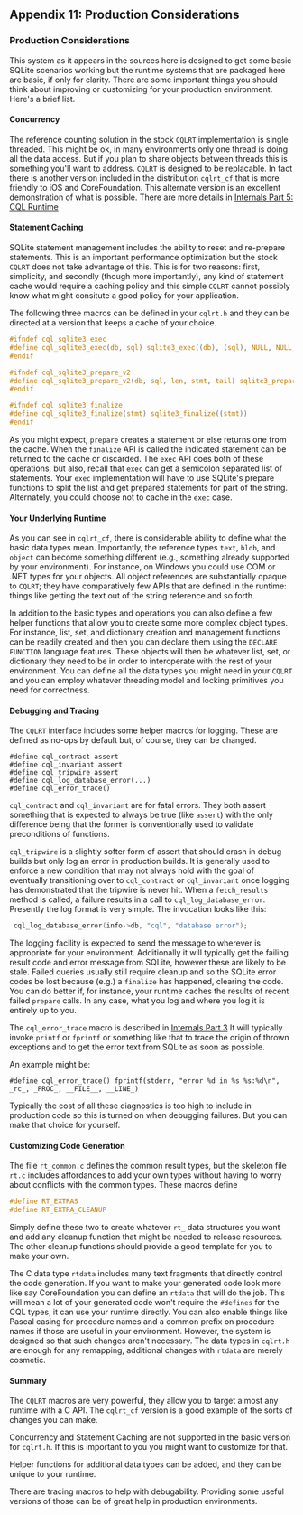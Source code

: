 <!---
-- Copyright (c) Meta Platforms, Inc. and affiliates.
--
-- This source code is licensed under the MIT license found in the
-- LICENSE file in the root directory of this source tree.
-->
## Appendix 11: Production Considerations

### Production Considerations

This system as it appears in the sources here is designed to get some basic SQLite scenarios working but
the runtime systems that are packaged here are basic, if only for clarity.  There are some important
things you should think about improving or customizing for your production environment. Here's a brief list.


#### Concurrency

The reference counting solution in the stock `CQLRT` implementation is single threaded.  This might be ok,
in many environments only one thread is doing all the data access.  But if you plan to share objects
between threads this is something you'll want to address.  `CQLRT` is designed to be replacable.  In fact
there is another version included in the distribution `cqlrt_cf` that is more friendly to iOS and CoreFoundation.
This alternate version is an excellent demonstration of what is possible.  There are more details
in [Internals Part 5: CQL Runtime](developer_guide.html#part-5-cql-runtime)

#### Statement Caching

SQLite statement management includes the ability to reset and re-prepare statements.  This is an
important performance optimization but the stock `CQLRT` does not take advantage of this.  This is
for two reasons:  first, simplicity, and secondly (though more importantly), any kind of statement cache would require
a caching policy and this simple `CQLRT` cannot possibly know what might consitute a good policy
for your application.

The following three macros can be defined in your `cqlrt.h` and they can be directed at a version that
keeps a cache of your choice.

```c
#ifndef cql_sqlite3_exec
#define cql_sqlite3_exec(db, sql) sqlite3_exec((db), (sql), NULL, NULL, NULL)
#endif

#ifndef cql_sqlite3_prepare_v2
#define cql_sqlite3_prepare_v2(db, sql, len, stmt, tail) sqlite3_prepare_v2((db), (sql), (len), (stmt), (tail))
#endif

#ifndef cql_sqlite3_finalize
#define cql_sqlite3_finalize(stmt) sqlite3_finalize((stmt))
#endif
```
As you might expect, `prepare` creates a statement or else returns one from the cache.
When the `finalize` API is called the indicated statement can be returned to the cache or discarded.
The `exec` API does both of these operations, but also, recall that `exec` can get a semicolon
separated list of statements. Your `exec` implementation will have to use SQLite's prepare functions
to split the list and get prepared statements for part of the string.  Alternately, you could choose
not to cache in the `exec` case.

#### Your Underlying Runtime

As you can see in `cqlrt_cf`, there is considerable ability to define what the basic data types mean.  Importantly,
the reference types `text`, `blob`, and `object` can become something different (e.g., something
already supported by your environment).  For instance, on Windows you could use COM or .NET types
for your objects.  All object references are substantially opaque to `CQLRT`; they have comparatively
few APIs that are defined in the runtime:  things like getting the text out of the string reference
and so forth.

In addition to the basic types and operations you can also define a few helper functions that
allow you to create some more complex object types.  For instance, list, set, and dictionary
creation and management functions can be readily created and then you can declare them using
the `DECLARE FUNCTION` language features.  These objects will then be whatever list, set, or
dictionary they need to be in order to interoperate with the rest of your environment.  You can
define all the data types you might need in your `CQLRT` and you can employ whatever
threading model and locking primitives you need for correctness.

#### Debugging and Tracing

The `CQLRT` interface includes some helper macros for logging.  These are defined
as no-ops by default but, of course, they can be changed.

```
#define cql_contract assert
#define cql_invariant assert
#define cql_tripwire assert
#define cql_log_database_error(...)
#define cql_error_trace()
```

`cql_contract` and `cql_invariant` are for fatal errors. They both assert something
that is expected to always be true (like `assert`) with the only difference being that
the former is conventionally used to validate preconditions of functions.

`cql_tripwire` is a slightly softer form of assert that should crash in debug
builds but only log an error in production builds. It is generally used to enforce
a new condition that may not always hold with the goal of eventually transitioning
over to `cql_contract` or `cql_invariant` once logging has demonstrated that the
tripwire is never hit.
When a `fetch_results` method is called, a failure results in a call to `cql_log_database_error`.
Presently the log format is very simple.  The invocation looks like this:

```c
 cql_log_database_error(info->db, "cql", "database error");
```
The logging facility is expected to send the message to wherever is appropriate for your environment.
Additionally it will typically get the failing result code and error message from SQLite, however
these are likely to be stale. Failed queries usually still require cleanup and so the SQLite error
codes be lost because (e.g.) a `finalize` has happened, clearing the code. You can do better if,
for instance, your runtime caches the results of recent failed `prepare` calls. In any case,
what you log and where you log it is entirely up to you.

The `cql_error_trace` macro is described in [Internals Part 3](internal.developer_guide.html#cleanup-and-errors)
It will typically invoke `printf` or `fprintf` or something like that to trace the origin of thrown
exceptions and to get the error text from SQLite as soon as possible.

An example might be:

```
#define cql_error_trace() fprintf(stderr, "error %d in %s %s:%d\n", _rc_, _PROC_, __FILE__, __LINE_)
```
Typically the cost of all these diagnostics is too high to include in production code so this is
turned on when debugging failures.  But you can make that choice for yourself.

#### Customizing Code Generation

The file `rt_common.c` defines the common result types, but the skeleton file `rt.c`
includes affordances to add your own types without having to worry about conflicts with the
common types.  These macros define

```c
#define RT_EXTRAS
#define RT_EXTRA_CLEANUP
```

Simply define these two to create whatever `rt_` data structures you want and add any
cleanup function that might be needed to release resources.  The other cleanup
functions should provide a good template for you to make your own.

The C data type `rtdata` includes many text fragments that directly control the
code generation.  If you want to make your generated code look more like say
CoreFoundation you can define an `rtdata` that will do the job.  This will mean
a lot of your generated code won't require the `#defines` for the CQL types,
it can use your runtime directly.  You can also enable things like Pascal casing
for procedure names and a common prefix on procedure names if those are useful
in your environment.  However, the system is designed so that such changes
aren't necessary.  The data types in `cqlrt.h` are enough for any remapping,
additional changes with `rtdata` are merely cosmetic.

#### Summary

The `CQLRT` macros are very powerful, they allow you to target almost any
runtime with a C API.  The `cqlrt_cf` version is a good example of the
sorts of changes you can make.

Concurrency and Statement Caching are not supported in the basic version
for `cqlrt.h`.  If this is important to you you might want to customize for that.

Helper functions for additional data types can be added, and they can be
unique to your runtime.

There are tracing macros to help with debugability.  Providing some
useful versions of those can be of great help in production environments.
